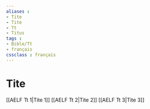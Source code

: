 ```yaml
---
aliases : 
- Tite
- Tite
- Tt
- Titus
tags : 
- Bible/Tt
- français
cssclass : français
---
```


# Tite

[[AELF Tt 1|Tite 1]]
[[AELF Tt 2|Tite 2]]
[[AELF Tt 3|Tite 3]]
